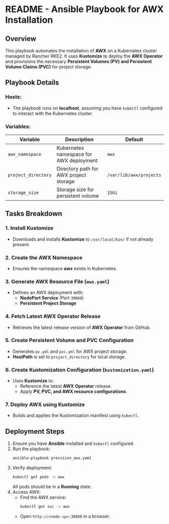 # README - Ansible Playbook for AWX Installation

## Overview
This playbook automates the installation of **AWX** on a Kubernetes cluster managed by Rancher RKE2. It uses **Kustomize** to deploy the **AWX Operator** and provisions the necessary **Persistent Volumes (PV) and Persistent Volume Claims (PVC)** for project storage.

## Playbook Details
### Hosts:
- The playbook runs on **localhost**, assuming you have `kubectl` configured to interact with the Kubernetes cluster.

### Variables:
| Variable | Description | Default |
|----------|-------------|---------|
| `awx_namespace` | Kubernetes namespace for AWX deployment | `awx` |
| `project_directory` | Directory path for AWX project storage | `/var/lib/awx/projects` |
| `storage_size` | Storage size for persistent volume | `15Gi` |

## Tasks Breakdown

### 1. Install Kustomize
- Downloads and installs **Kustomize** to `/usr/local/bin/` if not already present.

### 2. Create the AWX Namespace
- Ensures the namespace **awx** exists in Kubernetes.

### 3. Generate AWX Resource File (`awx.yaml`)
- Defines an AWX deployment with:
  - **NodePort Service** (Port `30060`)
  - **Persistent Project Storage**

### 4. Fetch Latest AWX Operator Release
- Retrieves the latest release version of **AWX Operator** from GitHub.

### 5. Create Persistent Volume and PVC Configuration
- Generates `pv.yml` and `pvc.yml` for AWX project storage.
- **HostPath** is set to `project_directory` for local storage.

### 6. Create Kustomization Configuration (`kustomization.yaml`)
- Uses **Kustomize** to:
  - Reference the latest **AWX Operator** release.
  - Apply **PV, PVC, and AWX resource configurations**.

### 7. Deploy AWX using Kustomize
- Builds and applies the Kustomization manifest using `kubectl`.

## Deployment Steps
1. Ensure you have **Ansible** installed and `kubectl` configured.
2. Run the playbook:
   ```bash
   ansible-playbook provision_awx.yaml
   ```
3. Verify deployment:
   ```bash
   kubectl get pods -n awx
   ```
   All pods should be in a **Running** state.
4. Access AWX:
   - Find the AWX service:
     ```bash
     kubectl get svc -n awx
     ```
   - Open `http://<node-ip>:30060` in a browser.

